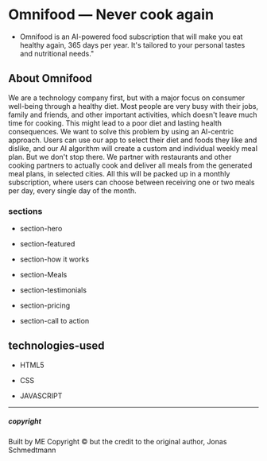 # Omnifood &mdash; Never cook again
* Omnifood is an AI-powered food subscription that will make you eat healthy again, 365 days per year. It's tailored to your personal tastes and nutritional needs."

## About Omnifood

We are a technology company first, but with a major focus on consumer well-being through a healthy diet. Most people are very busy with their jobs, family and friends, and other important activities, which doesn't leave much time for cooking. This might lead to a poor diet and lasting health consequences. We want to solve this problem by using an AI-centric approach. Users can use our app to select their diet and foods they like and dislike, and our AI algorithm will create a custom and individual weekly meal plan. But we don't stop there. We partner with restaurants and other cooking partners to actually cook and deliver all meals from the generated meal plans, in selected cities. All this will be packed up in a monthly subscription, where users can choose between receiving one or two meals per day, every single day of the month.




### sections

* section-hero 

* section-featured

* section-how it works 

* section-Meals

* section-testimonials

* section-pricing

* section-call to action    


## technologies-used
  * HTML5

  * CSS

  * JAVASCRIPT
  
  ----------
 
 ##### copyright
 Built by ME Copyright © but the credit to the original author, Jonas Schmedtmann



